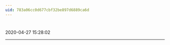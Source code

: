 ```yaml
---
uid: 783a06cc0d677cbf32be897d6889ca6d
---
```


#  
2020-04-27 15:28:02
            
---




